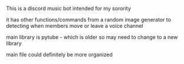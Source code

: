 This is a discord music bot intended for my sorority

it has other functions/commands from a random image generator to detecting when members move or leave a voice channel

main library is pytube - which is older so may need to change to a new library

main file could definitely be more organized

